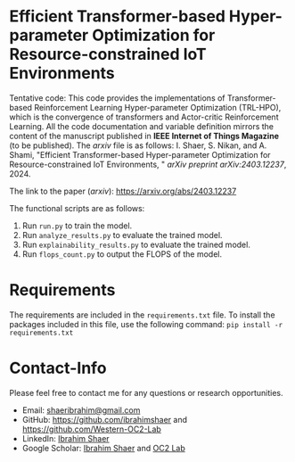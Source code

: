 # Efficient Transformer-based Hyper-parameter Optimization for Resource-constrained IoT Environments

Tentative code: 
This code provides the implementations of Transformer-based Reinforcement Learning Hyper-parameter Optimization (TRL-HPO), which is the convergence of transformers and 
Actor-critic Reinforcement Learning. All the code documentation and variable definition mirrors the content of the manuscript published in **IEEE Internet of Things Magazine** (to
be published). The _arxiv_ file is as follows:
I. Shaer, S. Nikan, and A. Shami, "Efficient Transformer-based Hyper-parameter Optimization for Resource-constrained IoT Environments, " *arXiv preprint arXiv:2403.12237*, 2024.

The link to the paper (_arxiv_): https://arxiv.org/abs/2403.12237

The functional scripts are as follows:
1. Run `run.py` to train the model.
2. Run `analyze_results.py` to evaluate the trained model.
3. Run `explainability_results.py` to evaluate the trained model.
4. Run `flops_count.py` to output the FLOPS of the model.

# Requirements
The requirements are included in the `requirements.txt` file. To install the packages included in this file, use the following command: `pip install -r requirements.txt`

# Contact-Info

Please feel free to contact me for any questions or research opportunities. 
- Email: shaeribrahim@gmail.com
- GitHub: https://github.com/ibrahimshaer and https://github.com/Western-OC2-Lab
- LinkedIn: [Ibrahim Shaer](https://www.linkedin.com/in/ibrahim-shaer-714781124/)
- Google Scholar: [Ibrahim Shaer](https://scholar.google.com/citations?user=78fAJ_IAAAAJ&hl=en) and [OC2 Lab](https://scholar.google.com/citations?user=ICvnj9EAAAAJ&hl=en)

